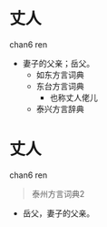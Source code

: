 # 丈人
chan6 ren
+ 妻子的父亲；岳父。
  * 如东方言词典
  * 东台方言词典
    + 也称丈人佬儿
  * 泰兴方言辞典

# 丈人
chan6 ren
> 泰州方言词典2
- 岳父，妻子的父亲。
